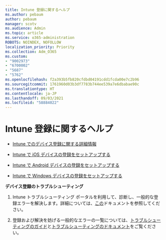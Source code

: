 ```yaml
---
title: Intune 登録に関するヘルプ
ms.author: pebaum
author: pebaum
manager: scotv
ms.audience: Admin
ms.topic: article
ms.service: o365-administration
ROBOTS: NOINDEX, NOFOLLOW
localization_priority: Priority
ms.collection: Adm_O365
ms.custom:
- "9002973"
- "6700002"
- "5687"
- "5762"
ms.openlocfilehash: f2a393b5fb820cfdbd04191cdd1fcda00e7c2b96
ms.sourcegitcommit: 1761960d03b3df7783b744ee539a7e6dbabae90c
ms.translationtype: HT
ms.contentlocale: ja-JP
ms.lasthandoff: 09/03/2021
ms.locfileid: "58884022"
---
```

# <a name="help-with-intune-enrollment"></a>Intune 登録に関するヘルプ


- [Intune でのデバイス登録に関する詳細情報](https://docs.microsoft.com/intune/device-enrollment)

- [Intune で iOS デバイスの登録をセットアップする](https://docs.microsoft.com/intune/ios-enroll)

- [Intune で Android デバイスの登録をセットアップする](https://docs.microsoft.com/intune/android-enroll)

- [Intune で Windows デバイスの登録をセットアップする](https://docs.microsoft.com/intune/windows-enroll)

**デバイス登録のトラブルシューティング**

1. Intune トラブルシューティング ポータルを利用して、診断し、一般的な登録エラーを解決します。詳細については、[この](https://docs.microsoft.com/intune/help-desk-operators)ドキュメントを参照してください。

2. 登録および解決を妨げる一般的なエラーの一覧については、[トラブルシューティングのガイド](https://support.microsoft.com/help/4469913/troubleshooting-windows-device-enrollment-problems-in-microsoft-intune)と[トラブルシューティングのドキュメント](https://docs.microsoft.com/intune/troubleshoot-device-enrollment-in-intune)をご覧ください。